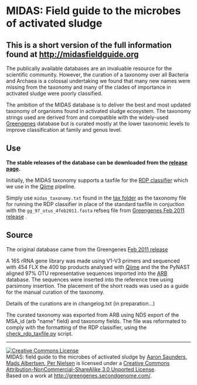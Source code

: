 # MIDAS: Field guide to the microbes of activated sludge

## This is a short version of the full information found at http://midasfieldguide.org

The publically available databases are an invaluable resource for the scientific 
community. However, the curation of a taxonomy over all Bacteria and Archaea is a 
colossal undertaking we found that many new names were missing from the taxonomy 
and many of the clades of importance in activated sludge were poorly classified.

The ambition of the MIDAS database is to deliver the best and most updated taxonomy 
of organisms found in activated sludge ecosystem. The taxonomy strings used are derived
from and compatible with the widely-used [Greengenes](http://greengenes.lbl.gov/) 
database but is curated mostly at the lower taxonomic levels to improve classification 
at family and genus level. 

## Use

**The stable releases of the database can be downloaded from the [release page](https://github.com/aaronsaunders/midas/releases).**

Initially, the MIDAS taxonomy supports a taxfile for the [RDP classifier](http://sourceforge.net/projects/rdp-classifier/)
which we use in the [Qiime](http://qiime.org/) pipeline.

Simply use `midas_taxonomy.txt` found in the [tax folder](https://github.com/aaronsaunders/midas/archive/master.zip) as the taxonomy file for running the RDP classifier in place of the standard taxfile
in conjuction with the `gg_97_otus_4feb2011.fasta` refseq file from [Greengenes Feb 2011 release](http://greengenes.lbl.gov/Download/Sequence_Data/Fasta_data_files/Caporaso_Reference_OTUs/gg_otus_4feb2011.tgz)
.

## Source

The original database came from the Greengenes [Feb 2011 release](http://greengenes.lbl.gov/Download/Sequence_Data/Fasta_data_files/Caporaso_Reference_OTUs/gg_otus_4feb2011.tgz)

A 16S rRNA gene library was made using V1-V3 primers and sequenced with 454 FLX the 
400 bp products analysed with [Qiime](qiime.org) and the the PyNAST aligned 97% OTU 
representative sequences imported into the [ARB](http://www.arb-home.de) database. 
The sequences were inserted into the reference tree using parsimony insertion.  The 
placement of the short reads was used as a guide for the manual curation of the 
taxonomy.

Details of the curations are in changelog.txt (in preparation...)

The curated taxonomy was exported from ARB using NDS export of the MSA_id (arb
"name" field) and taxonomy fields. The file was reformated to comply with the
formatting of the RDP classifier, using the [check_rdp_taxfile.py](https://github.com/aaronsaunders/midas/blob/master/scr/check_rdp_taxfile.py) script.

-----

<a rel="license" href="http://creativecommons.org/licenses/by-nc-sa/3.0/"><img alt="Creative Commons License" style="border-width:0" src="http://i.creativecommons.org/l/by-nc-sa/3.0/88x31.png" /></a><br /><span xmlns:dct="http://purl.org/dc/terms/" href="http://purl.org/dc/dcmitype/Dataset" property="dct:title" rel="dct:type">MIDAS: field guide to the microbes of activated sludge</span> by <a xmlns:cc="http://creativecommons.org/ns#" href="http://www.midasfieldguide.org" property="cc:attributionName" rel="cc:attributionURL">Aaron Saunders, Mads Albertsen, Per Nielsen</a> is licensed under a <a rel="license" href="http://creativecommons.org/licenses/by-nc-sa/3.0/">Creative Commons Attribution-NonCommercial-ShareAlike 3.0 Unported License</a>.<br />Based on a work at <a xmlns:dct="http://purl.org/dc/terms/" href="http://greengenes.secondgenome.com/" rel="dct:source">http://greengenes.secondgenome.com/</a>.

